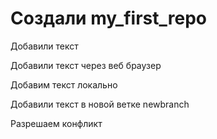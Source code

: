 ﻿# Создали  my_first_repo

Добавили текст 


Добавили текст через веб браузер 

Добавим текст локально 

Добавили текст в новой ветке newbranch

Разрешаем конфликт 
